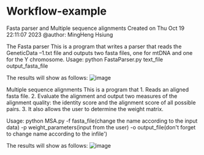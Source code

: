 # Workflow-example
 Fasta parser and Multiple sequence alignments
Created on Thu Oct 19 22:11:07 2023
@author: MingHeng Hsiung

 The Fasta parser
     This is a program that writes a parser that reads the GeneticData –1.txt file and outputs two fasta files, one for mtDNA and one for the Y chromosome.
 Usage:
     python FastaParser.py text_file output_fasta_file
     
The results will show as follows:
![image](https://github.com/user-attachments/assets/4f75cde2-2c33-434e-91d9-033aa79039ea)


Multiple sequence alignments
    This is a program that 
    1. Reads an aligned fasta file.
    2. Evaluate the alignment and output two measures of the alignment quality: 
        the identity score and the alignment score of all possible pairs. 
    3. It also allows the user to determine the weight matrix. 
       
Usage:
    python MSA.py -f fasta_file(change the name according to the input data) -p weight_parameters(input from the user) -o output_file(don't forget to change name   according to the infile')

The results will show as follows:
![image](https://github.com/user-attachments/assets/87438ba9-ec4b-4fb7-865f-73e62b31296d)

